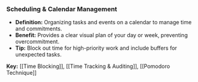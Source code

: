 ### Scheduling & Calendar Management

- **Definition:** Organizing tasks and events on a calendar to manage time and commitments.
- **Benefit:** Provides a clear visual plan of your day or week, preventing overcommitment.
- **Tip:** Block out time for high-priority work and include buffers for unexpected tasks.

**Key:** [[Time Blocking]], [[Time Tracking & Auditing]], [[Pomodoro Technique]]